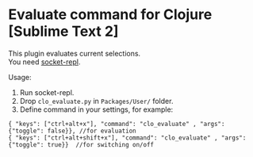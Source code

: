 # Evaluate command for Clojure [Sublime Text 2]

This plugin evaluates current selections.  
You need [socket-repl](http://github.com/kondratovich/socket-repl/).  

Usage:  
 1. Run socket-repl.  
 2. Drop ```clo_evaluate.py``` in ```Packages/User/``` folder.  
 3. Define command in your settings, for example:  

```{ "keys": ["ctrl+alt+x"], "command": "clo_evaluate" , "args": {"toggle": false}}, //for evaluation```  
```{ "keys": ["ctrl+alt+shift+x"], "command": "clo_evaluate" , "args": {"toggle": true}}  //for switching on/off```
